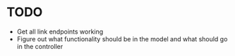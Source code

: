 # TODO

- Get all link endpoints working
- Figure out what functionality should be in the model and what should go in the controller
